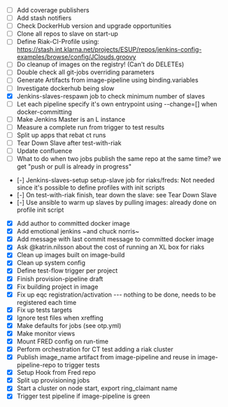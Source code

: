  - [ ] Add coverage publishers
 - [ ] Add stash notifiers
 - [ ] Check DockerHub version and upgrade opportunities
 - [ ] Clone all repos to slave on start-up
 - [ ] Define Riak-CI-Profile using: https://stash.int.klarna.net/projects/ESUP/repos/jenkins-config-examples/browse/config/JClouds.groovy
 - [ ] Do cleanup of images on the registry! (Can't do DELETEs)
 - [ ] Double check all git-jobs overriding parameters
 - [ ] Generate Artifacts from image-pipeline using binding.variables
 - [ ] Investigate dockerhub being slow
 - [X] Jenkins-slaves-respawn job to check minimum number of slaves
 - [ ] Let each pipeline specify it's own entrypoint using --change=[] when docker-committing
 - [ ] Make Jenkins Master is an L instance
 - [ ] Measure a complete run from trigger to test results
 - [ ] Split up apps that rebat ct runs
 - [ ] Tear Down Slave after test-with-riak
 - [ ] Update confluence
 - [ ] What to do when two jobs publish the same repo at the same time? we get "push or pull is already in progress"
 - [-] Jenkins-slaves-setup   setup-slave job for riaks/freds: Not needed since it's possible to define profiles with init scripts
 - [-] On test-with-riak finish, tear down the slave: see Tear Down Slave
 - [-] Use ansible to warm up slaves by pulling images: already done on profile init script
 - [X] Add author to committed docker image
 - [X] Add emotional jenkins ~and chuck norris~
 - [X] Add message with last commit message to committed docker image
 - [X] Ask @katrin.nilsson about the cost of running an XL box for riaks
 - [X] Clean up images built on image-build
 - [X] Clean up system config
 - [X] Define test-flow trigger per project
 - [X] Finish provision-pipeline draft
 - [X] Fix building project in image
 - [X] Fix up eqc registration/activation --- nothing to be done, needs to be registered each time
 - [X] Fix up tests targets
 - [X] Ignore test files when xreffing
 - [X] Make defaults for jobs (see otp.yml)
 - [X] Make monitor views
 - [X] Mount FRED config on run-time
 - [X] Perform orchestration for CT test adding a riak cluster
 - [X] Publish image_name artifact from image-pipeline and reuse in image-pipeline-repo to trigger tests
 - [X] Setup Hook from Fred repo
 - [X] Split up provisioning jobs
 - [X] Start a cluster on node start, export ring_claimant name
 - [X] Trigger test pipeline if image-pipeline is green
